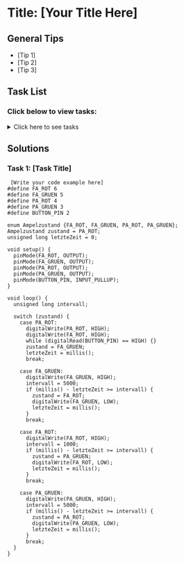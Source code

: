 # Title: [Your Title Here]

## General Tips
- [Tip 1]
- [Tip 2]
- [Tip 3]

## Task List
### Click below to view tasks:
<details>
  <summary>Click here to see tasks</summary>
  - [Task 1: Enter Task Description]
  
</details>

## Solutions

### Task 1: [Task Title]
```Arduino
 [Write your code example here]
#define FA_ROT 6
#define FA_GRUEN 5
#define PA_ROT 4
#define PA_GRUEN 3
#define BUTTON_PIN 2

enum Ampelzustand {FA_ROT, FA_GRUEN, PA_ROT, PA_GRUEN};
Ampelzustand zustand = PA_ROT;
unsigned long letzteZeit = 0;

void setup() {
  pinMode(FA_ROT, OUTPUT);
  pinMode(FA_GRUEN, OUTPUT);
  pinMode(PA_ROT, OUTPUT);
  pinMode(PA_GRUEN, OUTPUT);
  pinMode(BUTTON_PIN, INPUT_PULLUP);
}

void loop() {
  unsigned long intervall;

  switch (zustand) {
    case PA_ROT:
      digitalWrite(PA_ROT, HIGH);
      digitalWrite(FA_ROT, HIGH);
      while (digitalRead(BUTTON_PIN) == HIGH) {}
      zustand = FA_GRUEN;
      letzteZeit = millis();
      break;

    case FA_GRUEN:
      digitalWrite(FA_GRUEN, HIGH);
      intervall = 5000;
      if (millis() - letzteZeit >= intervall) {
        zustand = FA_ROT;
        digitalWrite(FA_GRUEN, LOW);
        letzteZeit = millis();
      }
      break;

    case FA_ROT:
      digitalWrite(FA_ROT, HIGH);
      intervall = 1000;
      if (millis() - letzteZeit >= intervall) {
        zustand = PA_GRUEN;
        digitalWrite(FA_ROT, LOW);
        letzteZeit = millis();
      }
      break;

    case PA_GRUEN:
      digitalWrite(PA_GRUEN, HIGH);
      intervall = 5000;
      if (millis() - letzteZeit >= intervall) {
        zustand = PA_ROT;
        digitalWrite(PA_GRUEN, LOW);
        letzteZeit = millis();
      }
      break;
  }
}
